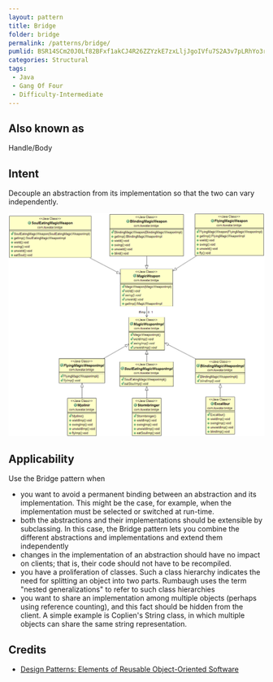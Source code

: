 ```yaml
---
layout: pattern
title: Bridge
folder: bridge
permalink: /patterns/bridge/
pumlid: BSR14SCm20J0Lf82BFxf1akCJ4R26ZZYzkE7zxLljJgoIVfu7S2A3v7pLRhYo3r3l9u6CPHwJjAH5uETllpZhKbejsqn86v1a-CExQwj2mdgqv8-oyev_W00
categories: Structural
tags:
 - Java
 - Gang Of Four
 - Difficulty-Intermediate
---
```


## Also known as
Handle/Body

## Intent
Decouple an abstraction from its implementation so that the two can
vary independently.

![alt text](etc/bridge.png "Bridge")

## Applicability
Use the Bridge pattern when

* you want to avoid a permanent binding between an abstraction and its implementation. This might be the case, for example, when the implementation must be selected or switched at run-time.
* both the abstractions and their implementations should be extensible by subclassing. In this case, the Bridge pattern lets you combine the different abstractions and implementations and extend them independently
* changes in the implementation of an abstraction should have no impact on clients; that is, their code should not have to be recompiled.
* you have a proliferation of classes. Such a class hierarchy indicates the need for splitting an object into two parts. Rumbaugh uses the term "nested generalizations" to refer to such class hierarchies
* you want to share an implementation among multiple objects (perhaps using reference counting), and this fact should be hidden from the client. A simple example is Coplien's String class, in which multiple objects can share the same string representation.

## Credits

* [Design Patterns: Elements of Reusable Object-Oriented Software](http://www.amazon.com/Design-Patterns-Elements-Reusable-Object-Oriented/dp/0201633612)
